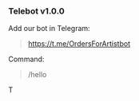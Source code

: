 ### Telebot v1.0.0

Add our bot in Telegram:

> https://t.me/OrdersForArtistbot

Command:
> /hello

T